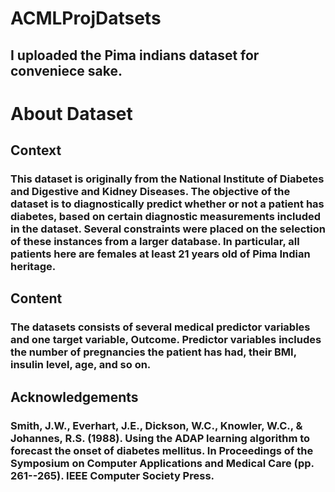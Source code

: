 # ACMLProjDatsets
## I uploaded the Pima indians dataset for conveniece sake.
# About Dataset
## Context
### This dataset is originally from the National Institute of Diabetes and Digestive and Kidney Diseases. The objective of the dataset is to diagnostically predict whether or not a patient has diabetes, based on certain diagnostic measurements included in the dataset. Several constraints were placed on the selection of these instances from a larger database. In particular, all patients here are females at least 21 years old of Pima Indian heritage.

## Content
### The datasets consists of several medical predictor variables and one target variable, Outcome. Predictor variables includes the number of pregnancies the patient has had, their BMI, insulin level, age, and so on.

## Acknowledgements
### Smith, J.W., Everhart, J.E., Dickson, W.C., Knowler, W.C., & Johannes, R.S. (1988). Using the ADAP learning algorithm to forecast the onset of diabetes mellitus. In Proceedings of the Symposium on Computer Applications and Medical Care (pp. 261--265). IEEE Computer Society Press.
